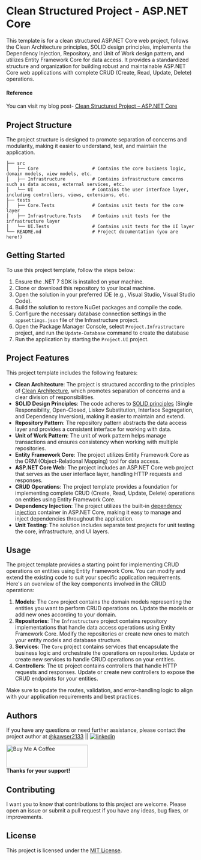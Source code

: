 # Clean Structured Project - ASP.NET Core

This template is for a clean structured ASP.NET Core web project, follows the Clean Architecture principles, SOLID design principles, implements the Dependency Injection, Repository, and Unit of Work design pattern, and utilizes Entity Framework Core for data access. It provides a standardized structure and organization for building robust and maintainable ASP.NET Core web applications with complete CRUD (Create, Read, Update, Delete) operations.

#### Reference
You can visit my blog post- [Clean Structured Project – ASP.NET Core](https://binarybytez.com/clean-structured-project/)

## Project Structure

The project structure is designed to promote separation of concerns and modularity, making it easier to understand, test, and maintain the application.

```
├── src
│   ├── Core                    # Contains the core business logic, domain models, view models, etc.
│   ├── Infrastructure          # Contains infrastructure concerns such as data access, external services, etc.
│   └── UI                      # Contains the user interface layer, including controllers, views, extensions, etc.
├── tests
│   ├── Core.Tests              # Contains unit tests for the core layer
│   ├── Infrastructure.Tests    # Contains unit tests for the infrastructure layer
│   └── UI.Tests                # Contains unit tests for the UI layer
└── README.md                   # Project documentation (you are here!)
```

## Getting Started

To use this project template, follow the steps below:

1. Ensure the .NET 7 SDK is installed on your machine.
2. Clone or download this repository to your local machine.
3. Open the solution in your preferred IDE (e.g., Visual Studio, Visual Studio Code).
4. Build the solution to restore NuGet packages and compile the code.
5. Configure the necessary database connection settings in the `appsettings.json` file of the Infrastructure project.
6. Open the Package Manager Console, select `Project.Infrastructure` project, and run the `Update-Database` command to create the database
7. Run the application by starting the `Project.UI` project.

## Project Features

This project template includes the following features:

- **Clean Architecture**: The project is structured according to the principles of [Clean Architecture](https://binarybytez.com/understanding-clean-architecture/), which promotes separation of concerns and a clear division of responsibilities.
- **SOLID Design Principles**: The code adheres to [SOLID principles](https://binarybytez.com/mastering-solid-design-principles/) (Single Responsibility, Open-Closed, Liskov Substitution, Interface Segregation, and Dependency Inversion), making it easier to maintain and extend.
- **Repository Pattern**: The repository pattern abstracts the data access layer and provides a consistent interface for working with data.
- **Unit of Work Pattern**: The unit of work pattern helps manage transactions and ensures consistency when working with multiple repositories.
- **Entity Framework Core**: The project utilizes Entity Framework Core as the ORM (Object-Relational Mapping) tool for data access.
- **ASP.NET Core Web**: The project includes an ASP.NET Core web project that serves as the user interface layer, handling HTTP requests and responses.
- **CRUD Operations**: The project template provides a foundation for implementing complete CRUD (Create, Read, Update, Delete) operations on entities using Entity Framework Core.
- **Dependency Injection**: The project utilizes the built-in [dependency injection](https://binarybytez.com/understanding-dependency-injection/) container in ASP.NET Core, making it easy to manage and inject dependencies throughout the application.
- **Unit Testing**: The solution includes separate test projects for unit testing the core, infrastructure, and UI layers.

## Usage

The project template provides a starting point for implementing CRUD operations on entities using Entity Framework Core. You can modify and extend the existing code to suit your specific application requirements. Here's an overview of the key components involved in the CRUD operations:

1. **Models**: The `Core` project contains the domain models representing the entities you want to perform CRUD operations on. Update the models or add new ones according to your domain.
2. **Repositories**: The `Infrastructure` project contains repository implementations that handle data access operations using Entity Framework Core. Modify the repositories or create new ones to match your entity models and database structure.
3. **Services**: The `Core` project contains services that encapsulate the business logic and orchestrate the operations on repositories. Update or create new services to handle CRUD operations on your entities.
4. **Controllers**: The `UI` project contains controllers that handle HTTP requests and responses. Update or create new controllers to expose the CRUD endpoints for your entities.

Make sure to update the routes, validation, and error-handling logic to align with your application requirements and best practices.

## Authors

If you have any questions or need further assistance, please contact the project author at [@kawser2133](https://www.github.com/kawser2133) || [![linkedin](https://img.shields.io/badge/linkedin-0A66C2?style=for-the-badge&logo=linkedin&logoColor=white)](https://www.linkedin.com/in/kawser2133)

<a href="https://www.buymeacoffee.com/kawser" target="_blank"><img src="https://cdn.buymeacoffee.com/buttons/v2/default-yellow.png" alt="Buy Me A Coffee" style="height: 60px !important;width: 217px !important;" ></a><br/>
**Thanks for your support!**

## Contributing

I want you to know that contributions to this project are welcome. Please open an issue or submit a pull request if you have any ideas, bug fixes, or improvements.  

## License

This project is licensed under the [MIT License](LICENSE).

